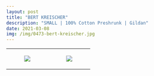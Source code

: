 ```yaml
---
layout: post
title: "BERT KREISCHER"
description: "SMALL | 100% Cotton Preshrunk | Gildan"
date: 2021-03-08
img: /img/0473-bert-kreischer.jpg
---
```




<table style="width:100%;"><tr><td style="vertical-align:top;">
      <figure class="tmblr-full" data-orig-height="2048" data-orig-width="1365" data-orig-src="https://concertshirts.netlify.app/shirts/0473/0473-01.jpg"><img src="https://64.media.tumblr.com/c3f9b5e3254b4ffc898fc39bac4439ef/717e63a9da6daa79-bc/s540x810/c2cfcbbfdc83830294e61bd94bfffe02ceecd023.jpg" data-orig-height="2048" data-orig-width="1365" data-orig-src="https://concertshirts.netlify.app/shirts/0473/0473-01.jpg"/></figure></td>
    <td style="vertical-align:top;">
      <figure class="tmblr-full" data-orig-height="2048" data-orig-width="1365" data-orig-src="https://concertshirts.netlify.app/shirts/0473/0473-02.jpg"><img src="https://64.media.tumblr.com/2c1edfc9b82663cdba9ca16cf3e1ad25/717e63a9da6daa79-ad/s540x810/04c45540dafc5c1f7928f0365ed69538e1192ddf.jpg" data-orig-height="2048" data-orig-width="1365" data-orig-src="https://concertshirts.netlify.app/shirts/0473/0473-02.jpg"/></figure></td>
  </tr></table>
